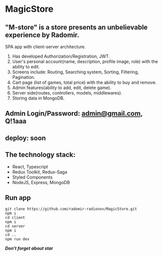 # MagicStore

## "M-store" is a store presents an unbelievable experience by Radomir.

SPA app with client-server architecture.
1. Has developed Authorization/Registration, JWT.
2. User's personal account(name, description, profile image, role) with the ability to edit.
3. Screens include: Routing, Searching system, Sorting, Filtering, Pagination.
4. Cart page (list of games, total price) with the ability to buy and remove.
5. Admin features(ability to add, edit, delete game).
6. Server side(routes, controllers, models, middlewares).
7. Storing data in MongoDB.

## Admin Login/Password: admin@gmail.com, Q!1aaa
## deploy: soon

## The technology stack:
- React, Typescript
- Redux Toolkit, Redux-Saga
- Styled Components
- NodeJS, Express, MongoDB

## Run app

```
git clone https://github.com/radomir-radionov/MagicStore.git  
npm i  
cd client  
npm i  
cd server  
npm i
cd ..
npm run dev
```

***Don't forget about star***

